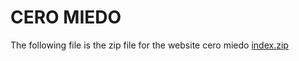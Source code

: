 # CERO MIEDO

The following file is the zip file for the website cero miedo
[index.zip](https://github.com/kolelaxmi/CERO-MIEDO/files/4454644/index.zip)
